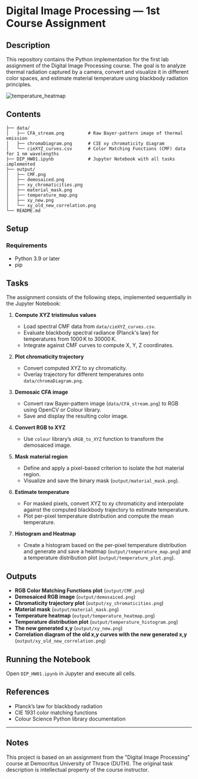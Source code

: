 # Digital Image Processing — 1st Course Assignment

## Description
This repository contains the Python implementation for the first lab assignment of the Digital Image Processing course. The goal is to analyze thermal radiation captured by a camera, convert and visualize it in different color spaces, and estimate material temperature using blackbody radiation principles.

![temperature_heatmap](https://github.com/user-attachments/assets/f49d8b96-4cca-48b8-9227-b0f2e4b39e2d)


## Contents

```plaintext
├── data/
│   ├── CFA_stream.png         # Raw Bayer-pattern image of thermal emission
│   ├── chromaDiagram.png      # CIE xy chromaticity diagram
│   └── cieXYZ_curves.csv      # Color Matching Functions (CMF) data for 1 nm wavelengths
├── DIP_HW01.ipynb             # Jupyter Notebook with all tasks implemented
├── output/
│   ├── CMF.png        
│   ├── demosaiced.png       
│   ├── xy_chromaticities.png 
│   ├── material_mask.png     
│   ├── temperature_map.png    
│   ├── xy_new.png
│   └── xy_old_new_correlation.png  
└── README.md                
```

## Setup

### Requirements
- Python 3.9 or later
- pip

## Tasks

The assignment consists of the following steps, implemented sequentially in the Jupyter Notebook:

1. **Compute XYZ tristimulus values**
   - Load spectral CMF data from `data/cieXYZ_curves.csv`.
   - Evaluate blackbody spectral radiance (Planck's law) for temperatures from 1000 K to 30000 K.
   - Integrate against CMF curves to compute X, Y, Z coordinates.

2. **Plot chromaticity trajectory**
   - Convert computed XYZ to xy chromaticity.
   - Overlay trajectory for different temperatures onto `data/chromaDiagram.png`.

3. **Demosaic CFA image**
   - Convert raw Bayer-pattern image (`data/CFA_stream.png`) to RGB using OpenCV or Colour library.
   - Save and display the resulting color image.

4. **Convert RGB to XYZ**
   - Use `colour` library’s `sRGB_to_XYZ` function to transform the demosaiced image.

5. **Mask material region**
   - Define and apply a pixel-based criterion to isolate the hot material region.
   - Visualize and save the binary mask (`output/material_mask.png`).

6. **Estimate temperature**
   - For masked pixels, convert XYZ to xy chromaticity and interpolate against the computed blackbody trajectory to estimate temperature.
   - Plot per-pixel temperature distribution and compute the mean temperature.
     
7. **Histogram and Heatmap**
   - Create a histogram based on the per-pixel temperature distribution and generate and save a heatmap (`output/temperature_map.png`) and a temperature distribution plot (`output/temperature_plot.png`).

## Outputs
- **RGB Color Matching Functions plot** (`output/CMF.png`)
- **Demosaiced RGB image** (`output/demosaiced.png`)
- **Chromaticity trajectory plot** (`output/xy_chromaticities.png`)
- **Material mask** (`output/material_mask.png`)
- **Temperature heatmap** (`output/temperature_heatmap.png`)
- **Temperature distribution plot** (`output/temperature_histogram.png`)
- **The new generated x,y** (`output/xy_new.png`)
- **Correlation diagram of the old x,y curves with the new generated x,y** (`output/xy_old_new_correlation.png`)

## Running the Notebook
Open `DIP_HW01.ipynb` in Jupyter and execute all cells.

## References
- Planck’s law for blackbody radiation
- CIE 1931 color matching functions
- Colour Science Python library documentation

---
## Notes
This project is based on an assignment from the "Digital Image Processing" course at Democritus University of Thrace (DUTH). The original task description is intellectual property of the course instructor.
